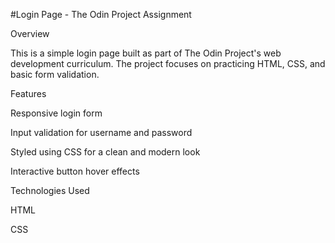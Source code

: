 #Login Page - The Odin Project Assignment

Overview

This is a simple login page built as part of The Odin Project's web development curriculum. The project focuses on practicing HTML, CSS, and basic form validation.

Features

Responsive login form

Input validation for username and password

Styled using CSS for a clean and modern look

Interactive button hover effects

Technologies Used

HTML

CSS


